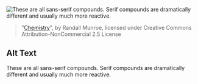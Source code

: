 ![These are all sans-serif compounds. Serif compounds are dramatically different and usually much more reactive.](https://imgs.xkcd.com/comics/chemistry.png)
> "[Chemistry](https://xkcd.com/1442/)", by Randall Munroe, licensed under Creative Commons Attribution-NonCommercial 2.5 License

## Alt Text
These are all sans-serif compounds. Serif compounds are dramatically different and usually much more reactive.
